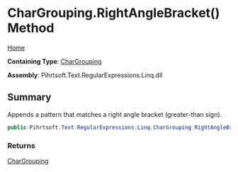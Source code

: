 # CharGrouping\.RightAngleBracket\(\) Method

[Home](../../../../../../README.md)

**Containing Type**: [CharGrouping](../README.md)

**Assembly**: Pihrtsoft\.Text\.RegularExpressions\.Linq\.dll

## Summary

Appends a pattern that matches a right angle bracket \(greater\-than sign\)\.

```csharp
public Pihrtsoft.Text.RegularExpressions.Linq.CharGrouping RightAngleBracket()
```

### Returns

[CharGrouping](../README.md)

